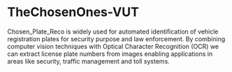 # TheChosenOnes-VUT
Chosen_Plate_Reco is widely used for automated identification of vehicle registration plates for security purpose and law enforcement. By combining computer vision techniques with Optical Character Recognition (OCR) we can extract license plate numbers from images enabling applications in areas like security, traffic management and toll systems.
